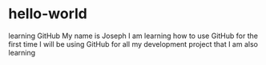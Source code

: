 # hello-world
learning GitHub
My name is Joseph
I am learning how to use GitHub for the first time 
I will be using GitHub for all my development project that I am also learning
